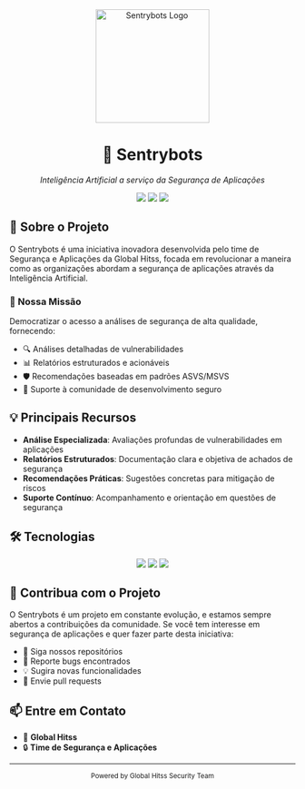 <div align="center">
  <img src="https://avatars.githubusercontent.com/u/186763161?v=4" alt="Sentrybots Logo" width="200"/>
  <h1>🤖 Sentrybots</h1>
  <p><em>Inteligência Artificial a serviço da Segurança de Aplicações</em></p>
</div>

<p align="center">
  <img src="https://img.shields.io/badge/Status-Em%20Desenvolvimento-brightgreen"/>
  <img src="https://img.shields.io/badge/Empresa-Global%20Hitss-blue"/>
  <img src="https://img.shields.io/badge/Foco-AppSec%20%7C%20DevSecOps-red"/>
</p>

## 🎯 Sobre o Projeto

O Sentrybots é uma iniciativa inovadora desenvolvida pelo time de Segurança e Aplicações da Global Hitss, focada em revolucionar a maneira como as organizações abordam a segurança de aplicações através da Inteligência Artificial.

### 🌟 Nossa Missão

Democratizar o acesso a análises de segurança de alta qualidade, fornecendo:
- 🔍 Análises detalhadas de vulnerabilidades
- 📊 Relatórios estruturados e acionáveis
- 🛡️ Recomendações baseadas em padrões ASVS/MSVS
- 🤝 Suporte à comunidade de desenvolvimento seguro

## 💡 Principais Recursos

- **Análise Especializada**: Avaliações profundas de vulnerabilidades em aplicações
- **Relatórios Estruturados**: Documentação clara e objetiva de achados de segurança
- **Recomendações Práticas**: Sugestões concretas para mitigação de riscos
- **Suporte Contínuo**: Acompanhamento e orientação em questões de segurança

## 🛠️ Tecnologias

<p align="center">
  <img src="https://img.shields.io/badge/Python-3776AB?style=for-the-badge&logo=python&logoColor=white"/>
  <img src="https://img.shields.io/badge/OpenAI-412991?style=for-the-badge&logo=openai&logoColor=white"/>
  <img src="https://img.shields.io/badge/Streamlit-FF4B4B?style=for-the-badge&logo=streamlit&logoColor=white"/>
</p>

## 🤝 Contribua com o Projeto

O Sentrybots é um projeto em constante evolução, e estamos sempre abertos a contribuições da comunidade. Se você tem interesse em segurança de aplicações e quer fazer parte desta iniciativa:

- 🌟 Siga nossos repositórios
- 🐛 Reporte bugs encontrados
- 💡 Sugira novas funcionalidades
- 🔧 Envie pull requests

## 📫 Entre em Contato

- 🏢 **Global Hitss**
- 🔒 **Time de Segurança e Aplicações**

<div align="center">

---
<sub>Powered by Global Hitss Security Team</sub>

</div>

